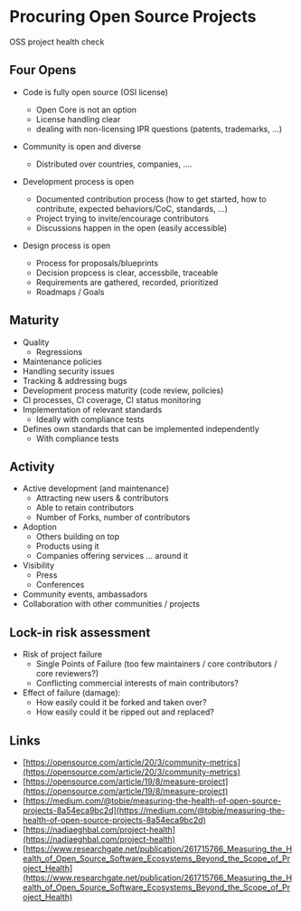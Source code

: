 # Procuring Open Source Projects

OSS project health check

## Four Opens

* Code is fully open source (OSI license)
	* Open Core is not an option
	* License handling clear
	* dealing with non-licensing IPR questions (patents, trademarks, ...)
* Community is open and diverse
	* Distributed over countries, companies, ....

* Development process is open
	- Documented contribution process (how to get started, how to contribute,
  	  expected behaviors/CoC, standards, ...)
	- Project trying to invite/encourage contributors
	- Discussions happen in the open (easily accessible)
  
* Design process is open
	- Process for proposals/blueprints
	- Decision propcess is clear, accessbile, traceable
	- Requirements are gathered, recorded, prioritized
	- Roadmaps / Goals

## Maturity

* Quality
	- Regressions
* Maintenance policies
* Handling security issues
* Tracking & addressing bugs
* Development process maturity (code review, policies)
* CI processes, CI coverage, CI status monitoring
* Implementation of relevant standards
	- Ideally with compliance tests
* Defines own standards that can be implemented independently
	- With compliance tests

## Activity

* Active development (and maintenance)
	- Attracting new users & contributors
	- Able to retain contributors
	- Number of Forks, number of contributors
* Adoption
	- Others building on top
	- Products using it
	- Companies offering services ... around it
* Visibility
	- Press
	- Conferences
* Community events, ambassadors
* Collaboration with other communities / projects

## Lock-in risk assessment

* Risk of project failure
	* Single Points of Failure (too few maintainers / core contributors / core reviewers?)
	* Conflicting commercial interests of main contributors?
* Effect of failure (damage): 
	* How easily could it be forked and taken over?
	* How easily could it be ripped out and replaced?


## Links
* [https://opensource.com/article/20/3/community-metrics](https://opensource.com/article/20/3/community-metrics)
* [https://opensource.com/article/19/8/measure-project](https://opensource.com/article/19/8/measure-project)
* [https://medium.com/@tobie/measuring-the-health-of-open-source-projects-8a54eca9bc2d](https://medium.com/@tobie/measuring-the-health-of-open-source-projects-8a54eca9bc2d)
* [https://nadiaeghbal.com/project-health](https://nadiaeghbal.com/project-health)
* [https://www.researchgate.net/publication/261715766_Measuring_the_Health_of_Open_Source_Software_Ecosystems_Beyond_the_Scope_of_Project_Health](https://www.researchgate.net/publication/261715766_Measuring_the_Health_of_Open_Source_Software_Ecosystems_Beyond_the_Scope_of_Project_Health)

